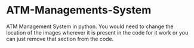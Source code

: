 # ATM-Managements-System
ATM Management System in python. 
You would need to change the location of the images wherever it is present in the code for it work or you can just remove that section from the code.
